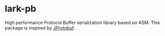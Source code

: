 # lark-pb

High performance Protocol Buffer serialization library based on ASM. This package is inspired by [JProtobuf](https://github.com/jhunters/JProtobuf).